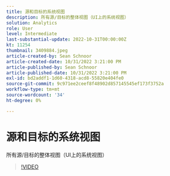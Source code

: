 ```yaml
---
title: 源和目标的系统视图
description: 所有源/目标的整体视图（UI上的系统视图）
solution: Analytics
role: User
level: Intermediate
last-substantial-update: 2022-10-31T00:00:00Z
kt: 11254
thumbnail: 3409884.jpeg
article-created-by: Sean Schnoor
article-created-date: 10/31/2022 3:21:00 PM
article-published-by: Sean Schnoor
article-published-date: 10/31/2022 3:21:00 PM
exl-id: bd2addf1-1d60-4318-acd8-55820e404fe0
source-git-commit: 9c971ee2ceef8f48902d857145545ef173f3752a
workflow-type: tm+mt
source-wordcount: '34'
ht-degree: 0%

---
```


# 源和目标的系统视图

所有源/目标的整体视图（UI上的系统视图）

>[!VIDEO](https://video.tv.adobe.com/v/3409884/?quality=12&learn=on)

